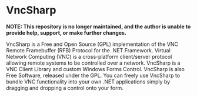 # VncSharp

**NOTE: This repository is no longer maintained, and the author is unable to provide help, support, or make further changes.**

VncSharp is a Free and Open Source (GPL) implementation of the VNC Remote Framebuffer (RFB) Protocol for the .NET Framework. Virtual Network Computing (VNC) is a cross-platform client/server protocol allowing remote systems to be controlled over a network. VncSharp is a VNC Client Library and custom Windows Forms Control. VncSharp is also Free Software, released under the GPL. You can freely use VncSharp to bundle VNC functionality into your own .NET applications simply by dragging and dropping a control onto your form.

